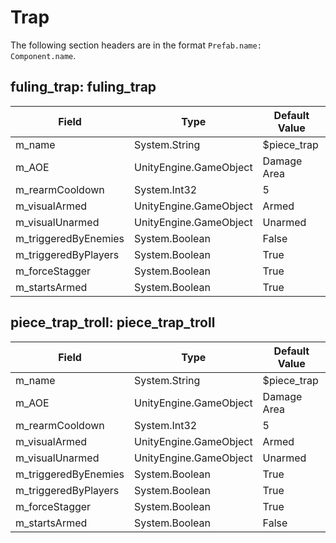 # Trap

The following section headers are in the format `Prefab.name: Component.name`.

## fuling_trap: fuling_trap

|Field|Type|Default Value|
|-----|----|-------------|
|m_name|System.String|$piece_trap|
|m_AOE|UnityEngine.GameObject|Damage Area|
|m_rearmCooldown|System.Int32|5|
|m_visualArmed|UnityEngine.GameObject|Armed|
|m_visualUnarmed|UnityEngine.GameObject|Unarmed|
|m_triggeredByEnemies|System.Boolean|False|
|m_triggeredByPlayers|System.Boolean|True|
|m_forceStagger|System.Boolean|True|
|m_startsArmed|System.Boolean|True|

## piece_trap_troll: piece_trap_troll

|Field|Type|Default Value|
|-----|----|-------------|
|m_name|System.String|$piece_trap|
|m_AOE|UnityEngine.GameObject|Damage Area|
|m_rearmCooldown|System.Int32|5|
|m_visualArmed|UnityEngine.GameObject|Armed|
|m_visualUnarmed|UnityEngine.GameObject|Unarmed|
|m_triggeredByEnemies|System.Boolean|True|
|m_triggeredByPlayers|System.Boolean|True|
|m_forceStagger|System.Boolean|True|
|m_startsArmed|System.Boolean|False|

